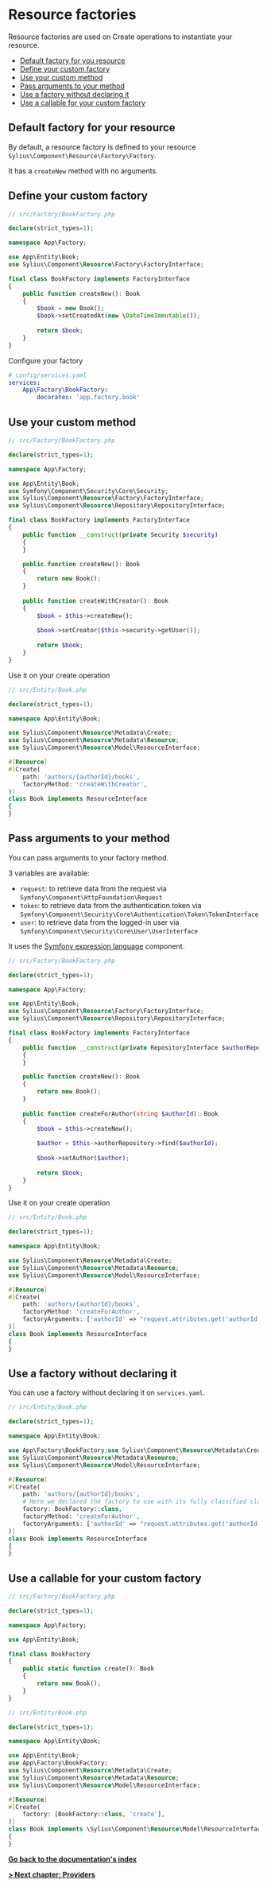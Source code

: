 # Resource factories

Resource factories are used on Create operations to instantiate your resource.

<!-- TOC -->
* [Default factory for you resource](#default-factory-for-your-resource)
* [Define your custom factory](#define-your-custom-factory)
* [Use your custom method](#use-your-custom-method)
* [Pass arguments to your method](#pass-arguments-to-your-method)
* [Use a factory without declaring it](#use-a-factory-without-declaring-it)
* [Use a callable for your custom factory](#use-a-callable-for-your-custom-factory)
<!-- TOC -->


## Default factory for your resource

By default, a resource factory is defined to your resource `Sylius\Component\Resource\Factory\Factory`.

It has a `createNew` method with no arguments.

## Define your custom factory

```php
// src/Factory/BookFactory.php

declare(strict_types=1);

namespace App\Factory;

use App\Entity\Book;
use Sylius\Component\Resource\Factory\FactoryInterface;

final class BookFactory implements FactoryInterface
{
    public function createNew(): Book
    {
        $book = new Book();
        $book->setCreatedAt(new \DateTimeImmutable());
        
        return $book;
    }
}
```

Configure your factory

```yaml
# config/services.yaml
services:
    App\Factory\BookFactory:
        decorates: 'app.factory.book'
```

## Use your custom method

```php
// src/Factory/BookFactory.php

declare(strict_types=1);

namespace App\Factory;

use App\Entity\Book;
use Symfony\Component\Security\Core\Security;
use Sylius\Component\Resource\Factory\FactoryInterface;
use Sylius\Component\Resource\Repository\RepositoryInterface;

final class BookFactory implements FactoryInterface
{
    public function __construct(private Security $security) 
    {
    }

    public function createNew(): Book
    {
        return new Book();
    }
    
    public function createWithCreator(): Book
    {
        $book = $this->createNew();
        
        $book->setCreator($this->security->getUser());
        
        return $book;
    }
}
```

Use it on your create operation

```php
// src/Entity/Book.php

declare(strict_types=1);

namespace App\Entity\Book;

use Sylius\Component\Resource\Metadata\Create;
use Sylius\Component\Resource\Metadata\Resource;
use Sylius\Component\Resource\Model\ResourceInterface;

#[Resource]
#[Create(
    path: 'authors/{authorId}/books',
    factoryMethod: 'createWithCreator',
)]
class Book implements ResourceInterface
{
}
```

## Pass arguments to your method

You can pass arguments to your factory method.

3 variables are available:

* `request`: to retrieve data from the request via `Symfony\Component\HttpFoundation\Request`
* `token`: to retrieve data from the authentication token via `Symfony\Component\Security\Core\Authentication\Token\TokenInterface`
* `user`: to retrieve data from the logged-in user via `Symfony\Component\Security\Core\User\UserInterface`

It uses the [Symfony expression language](https://symfony.com/doc/current/components/expression_language.html) component.

```php
// src/Factory/BookFactory.php

declare(strict_types=1);

namespace App\Factory;

use App\Entity\Book;
use Sylius\Component\Resource\Factory\FactoryInterface;
use Sylius\Component\Resource\Repository\RepositoryInterface;

final class BookFactory implements FactoryInterface
{
    public function __construct(private RepositoryInterface $authorRepository) 
    {
    }

    public function createNew(): Book
    {
        return new Book();
    }
    
    public function createForAuthor(string $authorId): Book
    {
        $book = $this->createNew();
        
        $author = $this->authorRepository->find($authorId);
        
        $book->setAuthor($author);
        
        return $book;
    }
}
```

Use it on your create operation

```php
// src/Entity/Book.php

declare(strict_types=1);

namespace App\Entity\Book;

use Sylius\Component\Resource\Metadata\Create;
use Sylius\Component\Resource\Metadata\Resource;
use Sylius\Component\Resource\Model\ResourceInterface;

#[Resource]
#[Create(
    path: 'authors/{authorId}/books',
    factoryMethod: 'createForAuthor',
    factoryArguments: ['authorId' => "request.attributes.get('authorId')"],
)]
class Book implements ResourceInterface
{
}
```

## Use a factory without declaring it 

You can use a factory without declaring it on `services.yaml`.

```php
// src/Entity/Book.php

declare(strict_types=1);

namespace App\Entity\Book;

use App\Factory\BookFactory;use Sylius\Component\Resource\Metadata\Create;
use Sylius\Component\Resource\Metadata\Resource;
use Sylius\Component\Resource\Model\ResourceInterface;

#[Resource]
#[Create(
    path: 'authors/{authorId}/books',
    # Here we declared the factory to use with its fully classified class name
    factory: BookFactory::class,
    factoryMethod: 'createForAuthor', 
    factoryArguments: ['authorId' => "request.attributes.get('authorId')"],
)]
class Book implements ResourceInterface
{
}
```


## Use a callable for your custom factory

```php
// src/Factory/BookFactory.php

declare(strict_types=1);

namespace App\Factory;

use App\Entity\Book;

final class BookFactory
{    
    public static function create(): Book
    {
        return new Book();
    }
}
```

```php
// src/Entity/Book.php

declare(strict_types=1);

namespace App\Entity\Book;

use App\Entity\Book;
use App\Factory\BookFactory;
use Sylius\Component\Resource\Metadata\Create;
use Sylius\Component\Resource\Metadata\Resource;
use Sylius\Component\Resource\Model\ResourceInterface;

#[Resource]
#[Create(
    factory: [BookFactory::class, 'create'], 
)]
class Book implements \Sylius\Component\Resource\Model\ResourceInterface
{
}
```

**[Go back to the documentation's index](index.md)**

**[> Next chapter: Providers](providers.md)**
